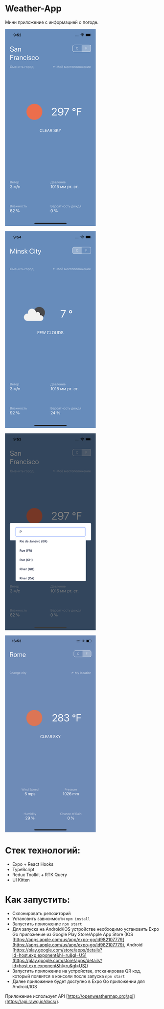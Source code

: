 # Weather-App

Мини приложение с информацией о погоде.

![Screenshot](screenshot_1.png "Screenshot")

![Screenshot](screenshot_2.png "Screenshot")

![Screenshot](screenshot_3.png "Screenshot")

![Screenshot](screenshot_4.png "Screenshot")

# Стек технологий:
* Expo + React Hooks
* TypeScript
* Redux Toolkit + RTK Query
* UI Kitten

# Как запустить:
* Склонировать репозиторий
* Установить зависимости `npm install`
* Запустить приложение `npm start`
* Для запуска на Android/IOS устройстве необходимо установить Expo Go приложение из Google Play Store/Apple App Store (IOS [https://apps.apple.com/us/app/expo-go/id982107779](https://apps.apple.com/us/app/expo-go/id982107779), Android [https://play.google.com/store/apps/details?id=host.exp.exponent&hl=ru&gl=US](https://play.google.com/store/apps/details?id=host.exp.exponent&hl=ru&gl=US))
* Запустить приложение на устройстве, отсканировав QR код, который появится в консоли после запуска `npm start`
* Далее приложение будет доступно в Expo Go приложении для Android/IOS

Приложение использует API [https://openweathermap.org/api](https://api.rawg.io/docs/). 
